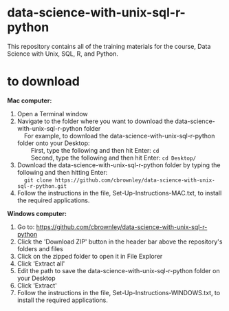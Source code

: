 data-science-with-unix-sql-r-python
========================

This repository contains all of the training materials for the course, Data Science with Unix, SQL, R, and Python. <br>

to download
========================
<b>Mac computer:</b> <br>
1. Open a Terminal window <br>
2. Navigate to the folder where you want to download the data-science-with-unix-sql-r-python folder <br>
&nbsp;&nbsp;&nbsp;&nbsp;For example, to download the data-science-with-unix-sql-r-python folder onto your Desktop: <br>
&nbsp;&nbsp;&nbsp;&nbsp;&nbsp;&nbsp;&nbsp;&nbsp;First, type the following and then hit Enter: `cd` <br>
&nbsp;&nbsp;&nbsp;&nbsp;&nbsp;&nbsp;&nbsp;&nbsp;Second, type the following and then hit Enter: `cd Desktop/` <br>
3. Download the data-science-with-unix-sql-r-python folder by typing the following and then hitting Enter: <br>
&nbsp;&nbsp;&nbsp;&nbsp;`git clone https://github.com/cbrownley/data-science-with-unix-sql-r-python.git` <br>
4. Follow the instructions in the file, Set-Up-Instructions-MAC.txt, to install the required applications. <br>

<b>Windows computer:</b> <br>
1. Go to: https://github.com/cbrownley/data-science-with-unix-sql-r-python <br>
2. Click the 'Download ZIP' button in the header bar above the repository's folders and files <br>
3. Click on the zipped folder to open it in File Explorer <br>
4. Click 'Extract all' <br>
5. Edit the path to save the data-science-with-unix-sql-r-python folder on your Desktop <br>
6. Click 'Extract' <br>
7. Follow the instructions in the file, Set-Up-Instructions-WINDOWS.txt, to install the required applications. <br>
